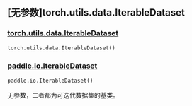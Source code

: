 ## [无参数]torch.utils.data.IterableDataset

### [torch.utils.data.IterableDataset](https://pytorch.org/docs/stable/data.html#torch.utils.data.IterableDataset)

```python
torch.utils.data.IterableDataset()
```

### [paddle.io.IterableDataset](https://www.paddlepaddle.org.cn/documentation/docs/zh/develop/api/paddle/io/IterableDataset_cn.html#iterabledataset)

```python
paddle.io.IterableDataset()
```

无参数，二者都为可迭代数据集的基类。
